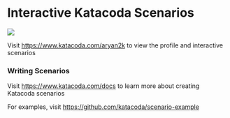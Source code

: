 # Interactive Katacoda Scenarios

[![](http://shields.katacoda.com/katacoda/aryan2k/count.svg)](https://www.katacoda.com/aryan2k "Get your profile on Katacoda.com")

Visit https://www.katacoda.com/aryan2k to view the profile and interactive scenarios

### Writing Scenarios
Visit https://www.katacoda.com/docs to learn more about creating Katacoda scenarios

For examples, visit https://github.com/katacoda/scenario-example
